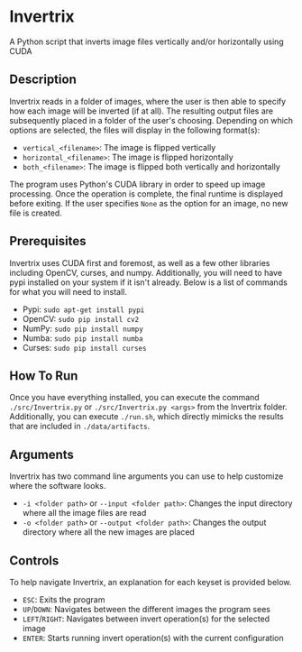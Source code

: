 # Invertrix

A Python script that inverts image files vertically and/or horizontally using CUDA

## Description

Invertrix reads in a folder of images, where the user is then able to specify how each image will be inverted (if at all). The resulting output files are subsequently placed in a folder of the user's choosing. Depending on which options are selected, the files will display in the following format(s):

- ```vertical_<filename>```: The image is flipped vertically
- ```horizontal_<filename>```: The image is flipped horizontally
- ```both_<filename>```: The image is flipped both vertically and horizontally

The program uses Python's CUDA library in order to speed up image processing. Once the operation is complete, the final runtime is displayed before exiting. If the user specifies ```None``` as the option for an image, no new file is created.

## Prerequisites

Invertrix uses CUDA first and foremost, as well as a few other libraries including OpenCV, curses, and numpy. Additionally, you will need to have pypi installed on your system if it isn't already. Below is a list of commands for what you will need to install.

- Pypi: ```sudo apt-get install pypi```
- OpenCV: ```sudo pip install cv2```
- NumPy: ```sudo pip install numpy```
- Numba: ```sudo pip install numba```
- Curses: ```sudo pip install curses```

## How To Run

Once you have everything installed, you can execute the command ```./src/Invertrix.py``` or ```./src/Invertrix.py <args>``` from the Invertrix folder. Additionally, you can execute ```./run.sh```, which directly mimicks the results that are included in ```./data/artifacts```.

## Arguments

Invertrix has two command line arguments you can use to help customize where the software looks.

- ```-i <folder path>``` or ```--input <folder path>```: Changes the input directory where all the image files are read
- ```-o <folder path>``` or ```--output <folder path>```: Changes the output directory where all the new images are placed

## Controls

To help navigate Invertrix, an explanation for each keyset is provided below.

- ```ESC```: Exits the program
- ```UP```/```DOWN```: Navigates between the different images the program sees
- ```LEFT```/```RIGHT```: Navigates between invert operation(s) for the selected image
- ```ENTER```: Starts running invert operation(s) with the current configuration